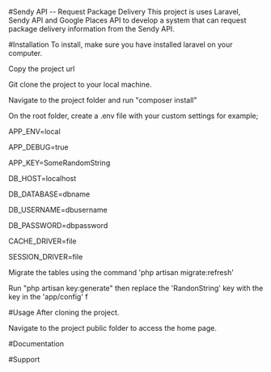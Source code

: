 #Sendy API -- Request Package Delivery
This project is uses Laravel, Sendy API and Google Places API to develop a system that can request package delivery information from the Sendy API.

#Installation
To install, make sure you have installed laravel on your computer.

Copy the project url 

Git clone the project to your local machine.

Navigate to the project folder and run "composer install"

On the root folder, create a .env file with your custom settings for example;

  APP_ENV=local
  
  APP_DEBUG=true
  
  APP_KEY=SomeRandomString
  
  DB_HOST=localhost
  
  DB_DATABASE=dbname
  
  DB_USERNAME=dbusername
  
  DB_PASSWORD=dbpassword
  
  CACHE_DRIVER=file
  
  SESSION_DRIVER=file

Migrate the tables using the command 'php artisan migrate:refresh'

Run "php artisan key:generate" then replace the 'RandonString' key with the key in the 'app/config' f

#Usage
After cloning the project.

Navigate to the project public folder to access the home page.

#Documentation

#Support
